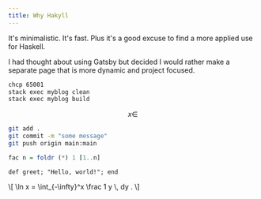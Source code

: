 ```yaml
---
title: Why Hakyll
---
```


It's minimalistic.
It's fast.
Plus it's a good excuse to find a more applied use for Haskell.

I had thought about using Gatsby but decided I would rather make a separate page that is more dynamic and project focused.

```bash
chcp 65001
stack exec myblog clean
stack exec myblog build
```
$$ x \in $$

```bash
git add .
git commit -m "some message"
git push origin main:main
```



``` haskell
fac n = foldr (*) 1 [1..n]
```

```{.ruby .numberLines}
def greet; "Hello, world!"; end
```
\\[ \\ln x = \\int_{-\\infty}^x \\frac 1 y \\, dy . \\]